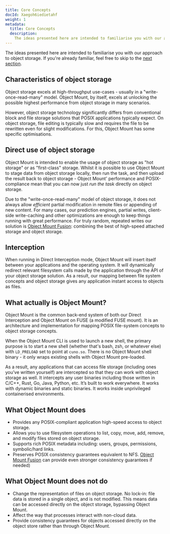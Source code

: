```yaml
---
title: Core Concepts
docId: Xaegoh6iedietahf
weight: 1
metadata:
  title: Core Concepts
  description:
    The ideas presented here are intended to familiarise you with our approach to object storage.
---
```

The ideas presented here are intended to familiarise you with our approach to object storage. If you're already familiar, feel free to skip to the [next section](../getting-started/download-install).

## Characteristics of object storage

Object storage excels at high-throughput use-cases - usually in a "write-once-read-many" model. Object Mount, by itself, excels at unlocking the possible highest performance from object storage in many scenarios.

However, object storage technology significantly differs from conventional block and file storage solutions that POSIX applications typically expect. On object storage, file editing is typically slow and requires the file to be rewritten even for slight modifications. For this, Object Mount has some specific optimisations.

## Direct use of object storage

Object Mount is intended to enable the usage of object storage as "hot storage" or as "first-class" storage. Whilst it is possible to use Object Mount to stage data from object storage locally, then run the task, and then upload the result back to object storage - Object Mount' performance and POSIX-compliance mean that you can now just *run the task* directly on object storage.

Due to the "write-once-read-many" model of object storage, it does not always allow *efficient* partial modification in remote files or appending of new content. For many cases, our prediction engines, partial writes, client-side write-caching and other optimizations are enough to keep things running with great performance. 
For truly random, repeated writes our solution is [Object Mount Fusion](../getting-started/object-mount-fusion): combining the best of high-speed attached storage and object storage.

## Interception

When running in Direct Interception mode, Object Mount will insert itself between your applications and the operating system. It will dynamically redirect relevant filesystem calls made by the application through the API of your object storage solution. As a result, our mapping between file system concepts and object storage gives any application instant access to objects as files.

## What actually is Object Mount?

Object Mount is the common back-end system of both our Direct Interception and Object Mount on FUSE (a modified FUSE mount). It is an architecture and implementation for mapping POSIX file-system concepts to object storage concepts.

When the Object Mount CLI is used to launch a new shell, the primary purpose is to start a new shell (whether that's bash, zsh, or whatever else) with `LD_PRELOAD` set to point at `cuno.so`. There is no Object Mount shell binary - it only wraps existing shells with Object Mount pre-loaded.

As a result, any applications that can access file storage (including ones you’ve written yourself) are intercepted so that they can work with object storage as well. It intercepts any user binaries including those written in C/C++, Rust, Go, Java, Python, etc. It’s built to work everywhere. It works with dynamic binaries and static binaries. It works inside unprivileged containerised environments.

## What Object Mount does

- Provides any POSIX-compliant application high-speed access to object storage.
- Allows you to use filesystem operations to list, copy, move, add, remove, and modify files stored on object storage.
- Supports rich POSIX metadata including: users, groups, permissions, symbolic/hard links.
- Preserves POSIX consistency guarantees equivalent to NFS. [Object Mount Fusion](../getting-started/object-mount-fusion) can provide even stronger consistency guarantees if needed)

## What Object Mount does not do

- Change the representation of files on object storage. No lock-in: file data is stored in a single object, and is not modified. This means data can be accessed directly on the object storage, bypassing Object Mount.
- Affect the way that processes interact with non-cloud data.
- Provide consistency guarantees for objects accessed directly on the object store rather than through Object Mount.

